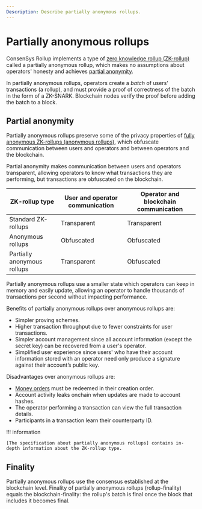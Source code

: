 ```yaml
---
Description: Describe partially anonymous rollups.
---
```


# Partially anonymous rollups

ConsenSys Rollup implements a type of [zero knowledge rollup (ZK-rollup)] called a partially anonymous rollup, which
makes no assumptions about operators' honesty and achieves [partial anonymity](#partial-anonymity).

In partially anonymous rollups, operators create a *batch* of users' transactions (a rollup), and must provide a proof
of correctness of the batch in the form of a ZK-SNARK.
Blockchain nodes verify the proof before adding the batch to a block.

## Partial anonymity

Partially anonymous rollups preserve some of the privacy properties of [fully anonymous ZK-rollups (anonymous rollups)],
which obfuscate communication between users and operators and between operators and the blockchain.

Partial anonymity makes communication between users and operators transparent, allowing operators to know what
transactions they are performing, but transactions are obfuscated on the blockchain.

| ZK-rollup type              | User and operator communication | Operator and blockchain communication |
|-----------------------------|---------------------------------|---------------------------------------|
| Standard ZK-rollups         | Transparent                     | Transparent                           |
| Anonymous rollups           | Obfuscated                      | Obfuscated                            |
| Partially anonymous rollups | Transparent                     | Obfuscated                            |

Partially anonymous rollups use a smaller state which operators can keep in memory and easily update, allowing an
operator to handle thousands of transactions per second without impacting performance.

Benefits of partially anonymous rollups over anonymous rollups are:

* Simpler proving schemes.
* Higher transaction throughput due to fewer constraints for user transactions.
* Simpler account management since all account information (except the secret key) can be recovered from a user's operator.
* Simplified user experience since users' who have their account information stored with an operator need only produce a
  signature against their account’s public key.

Disadvantages over anonymous rollups are:

* [Money orders](../Money-Order.md) must be redeemed in their creation order.
* Account activity leaks onchain when updates are made to account hashes.
* The operator performing a transaction can view the full transaction details.
* Participants in a transaction learn their counterparty ID.

!!! information

    [The specification about partially anonymous rollups] contains in-depth information about the ZK-rollup type.

## Finality

Partially anonymous rollups use the consensus established at the blockchain level.
Finality of partially anonymous rollups (rollup-finality) equals the blockchain-finality: the rollup's batch is final
once the block that includes it becomes final.

[zero knowledge rollup (ZK-rollup)]: https://ethresear.ch/t/on-chain-scaling-to-potentially-500-tx-sec-through-mass-tx-validation/3477
[fully anonymous ZK-rollups (anonymous rollups)]: https://ethresear.ch/t/account-based-anonymous-rollup/6657
[The specification about partially anonymous rollups]: ../../Assets/partially_anonymous_rollups_with_encryption-v1.4-June.pdf
